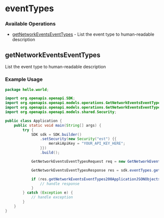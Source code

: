 # eventTypes

### Available Operations

* [getNetworkEventsEventTypes](#getnetworkeventseventtypes) - List the event type to human-readable description

## getNetworkEventsEventTypes

List the event type to human-readable description

### Example Usage

```java
package hello.world;

import org.openapis.openapi.SDK;
import org.openapis.openapi.models.operations.GetNetworkEventsEventTypesRequest;
import org.openapis.openapi.models.operations.GetNetworkEventsEventTypesResponse;
import org.openapis.openapi.models.shared.Security;

public class Application {
    public static void main(String[] args) {
        try {
            SDK sdk = SDK.builder()
                .setSecurity(new Security("est") {{
                    merakiApiKey = "YOUR_API_KEY_HERE";
                }})
                .build();

            GetNetworkEventsEventTypesRequest req = new GetNetworkEventsEventTypesRequest("earum");            

            GetNetworkEventsEventTypesResponse res = sdk.eventTypes.getNetworkEventsEventTypes(req);

            if (res.getNetworkEventsEventTypes200ApplicationJSONObjects != null) {
                // handle response
            }
        } catch (Exception e) {
            // handle exception
        }
    }
}
```
